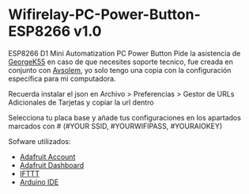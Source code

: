 # Wifirelay-PC-Power-Button-ESP8266 v1.0
ESP8266 D1 Mini Automatization PC Power Button
Pide la asistencia de [GeorgeK55](https://www.instagram.com/lab_gth/) en caso de que necesites soporte tecnico, fue creada en conjunto con [Avsolem](https://www.instagram.com/avsolem), yo solo tengo una copia con la configuración específica para mi computadora.

Recuerda instalar el json en Archivo > Preferencias > Gestor de URLs Adicionales de Tarjetas y copiar la url dentro

Selecciona tu placa base y añade tus configuraciones en los apartados marcados con # (#YOUR SSID, #YOURWIFIPASS, #YOURAIOKEY)

Sofware utilizados:
- [Adafruit Account](https://accounts.adafruit.com)
- [Adafruit Dashboard](https://io.adafruit.com/)
- [IFTTT](https://ifttt.com)
- [Arduino IDE](https://www.arduino.cc/en/software)
